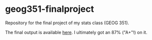 # geog351-finalproject

Repository for the final project of my stats class (GEOG 351).

The final output is available [here](https://rpubs.com/legallyahc/geog351_final_paper). I ultimately got an 87% ("A+"!) on it.

